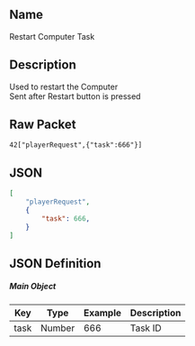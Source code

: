 ## Name

Restart Computer Task

## Description

Used to restart the Computer<br>
Sent after Restart button is pressed

## Raw Packet

`42["playerRequest",{"task":666"}]`

## JSON

``` json
[
    "playerRequest",
    {
        "task": 666,
    }
]
```

## JSON Definition

##### Main Object
| Key  | Type   | Example | Description |
|------|--------|---------|-------------|
| task | Number | 666     | Task ID     |